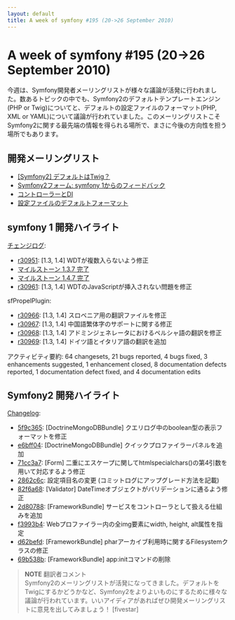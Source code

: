 ```yaml
---
layout: default
title: A week of symfony #195 (20->26 September 2010)
---
```


A week of symfony #195 (20->26 September 2010)
==============================================

今週は、Symfony開発者メーリングリストが様々な議論が活発に行われました。数あるトピックの中でも、Symfony2のデフォルトテンプレートエンジン(PHP or Twig)についてと、デフォルトの設定ファイルのフォーマット(PHP, XML or YAML)について議論が行われていました。このメーリングリストこそSymfony2に関する最先端の情報を得られる場所で、まさに今後の方向性を担う場所でもあります。
 
開発メーリングリスト
------------------------

  * [[Symfony2] デフォルトはTwig？](http://groups.google.com/group/symfony-devs/browse_thread/thread/80d5e981ed247ccb/0a59e16587091ded)
  * [Symfony2フォーム: symfony 1からのフィードバック](http://groups.google.com/group/symfony-devs/browse_thread/thread/4cf6e1fd796a16e4/63a4a763cbdafa60)
  * [コントローラーとDI](http://groups.google.com/group/symfony-devs/browse_thread/thread/7766abae81097e9d/c9209fd91dfc0dd0)
  * [設定ファイルのデフォルトフォーマット](http://groups.google.com/group/symfony-devs/browse_thread/thread/1da7eb31466bccf8)

symfony 1 開発ハイライト
--------------------------------

[チェンジログ](http://trac.symfony-project.com/trac/timeline?from=26%2F09%2F2010&daysback=6&milestone=on&ticket=on&changeset=on&update=Update):

  * [r30951](http://trac.symfony-project.org/changeset/30951 "30951 revision on trac"): \[1.3, 1.4\] WDTが複数入らないよう修正
  * [マイルストーン 1.3.7 完了](http://trac.symfony-project.org/milestone/1.3.7)
  * [マイルストーン 1.4.7 完了](http://trac.symfony-project.org/milestone/1.4.7)
  * [r30961](http://trac.symfony-project.org/changeset/30961 "30961 revision on trac"): \[1.3, 1.4\] WDTのJavaScriptが挿入されない問題を修正

sfPropelPlugin:

  * [r30966](http://trac.symfony-project.org/changeset/30966 "30966 revision on trac"): \[1.3, 1.4\] スロベニア用の翻訳ファイルを修正
  * [r30967](http://trac.symfony-project.org/changeset/30967 "30967 revision on trac"): \[1.3, 1.4\] 中国語繁体字のサポートに関する修正
  * [r30968](http://trac.symfony-project.org/changeset/30968 "30968 revision on trac"): \[1.3, 1.4\] アドミンジェネレータにおけるペルシャ語の翻訳を修正
  * [r30969](http://trac.symfony-project.org/changeset/30969 "30969 revision on trac"): \[1.3, 1.4\] ドイツ語とイタリア語の翻訳を追加

アクティビティ要約: 64 changesets, 21 bugs reported, 4 bugs fixed, 3 enhancements suggested, 1 enhancement closed, 8 documentation defects reported, 1 documentation defect fixed, and 4 documentation edits

Symfony2 開発ハイライト
-------------------------------

[Changelog](http://github.com/symfony/symfony/commits/master):

  * [5f9c365](http://github.com/symfony/symfony/commit/5f9c365971620d3c379e96169e9b2986072a0ca4 "5f9c365971620d3c379e96169e9b2986072a0ca4 commit on github"): \[DoctrineMongoDBBundle\] クエリログ中のboolean型の表示フォーマットを修正
  * [e6bff04](http://github.com/symfony/symfony/commit/e6bff045c994de097f2feca67d53753c8e08a552 "e6bff045c994de097f2feca67d53753c8e08a552 commit on github"): \[DoctrineMongoDBBundle\] クイックプロファイラーパネルを追加
  * [71cc3a7](http://github.com/symfony/symfony/commit/71cc3a77734796db8691ac2289fd53ee2137c4bb "71cc3a77734796db8691ac2289fd53ee2137c4bb commit on github"): \[Form\] 二重にエスケープに関してhtmlspecialchars()の第4引数を用いて対応するよう修正
  * [2862c6c](http://github.com/symfony/symfony/commit/2862c6cce41a3af2d9a6d64502246ea072de0b5a "2862c6cce41a3af2d9a6d64502246ea072de0b5a commit on github"): 設定項目名の変更 (コミットログにアップグレード方法を記載)
  * [82f6a68](http://github.com/symfony/symfony/commit/82f6a68eb2cab5a0caf7e8fc52ba770364cf2d19 "82f6a68eb2cab5a0caf7e8fc52ba770364cf2d19 commit on github"): \[Validator\] DateTimeオブジェクトがバリデーションに通るよう修正
  * [2d80788](http://github.com/symfony/symfony/commit/2d80788e3aa7f406a14d00543d32ed1e81579bdb "2d80788e3aa7f406a14d00543d32ed1e81579bdb commit on github"): \[FrameworkBundle\] サービスをコントローラとして扱える仕組みを追加
  * [f3993b4](http://github.com/symfony/symfony/commit/f3993b45c1ac6e69a82d9f66ef7e82bb87515851 "f3993b45c1ac6e69a82d9f66ef7e82bb87515851 commit on github"): Webプロファイラー内の全img要素にwidth, height, alt属性を指定
  * [d62befd](http://github.com/symfony/symfony/commit/d62befd67b0a1c86dffb4f590508199df8bef7b5 "d62befd67b0a1c86dffb4f590508199df8bef7b5 commit on github"): \[FrameworkBundle\] pharアーカイブ利用時に関するFilesystemクラスの修正
  * [69b538b](http://github.com/symfony/symfony/commit/69b538b632289782848ddc4cc96b958fd6f4b074 "69b538b632289782848ddc4cc96b958fd6f4b074 commit on github"): \[FrameworkBundle\] app:initコマンドの削除




> **NOTE**
> 翻訳者コメント<br />
> Symfony2のメーリングリストが活発になってきました。デフォルトをTwigにするかどうかなど、Symfony2をよりよいものにするために様々な議論が行われています。いいアイディアがあればぜひ開発メーリングリストに意見を出してみましょう！
> [fivestar]

